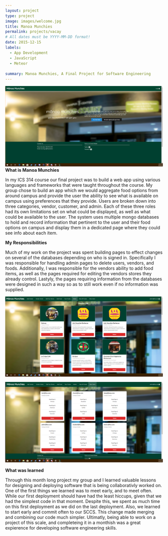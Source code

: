 ```yaml
---
layout: project
type: project
image: images/welcome.jpg
title: Manoa Munchies
permalink: projects/vacay
# All dates must be YYYY-MM-DD format!
date: 2015-12-15
labels:
  - App Development
  - JavaScript
  - Meteor

summary: Manoa Munchies, A Final Project for Software Engineering
---
```


<img class="ui image" src="../images/welcome.png">
<b>What is Manoa Munchies</b>
<p>
  In my ICS 314 course our final project was to build a web app using various languages and frameworks that were taught throughout the course. My group chose to build an app which we would aggregate food options from around campus and provide the user the ability to see what is available on campus using preferences that they provide. Users are broken down into three categories, vendor, customer, and admin. Each of these three roles had its own limitations set on what could be displayed, as well as what could be available to the user. The system uses multiple mongo databases to hold and record information that pertinent to the user and their food options on campus and display them in a dedicated page where they could see info about each item.
</p>

<b>My Responsibilities</b>
<p>
  Much of my work on the project was spent building pages to effect changes on several of the databases depending on who is signed in. Specifically I was responsible for handling admin pages to delete users, vendors, and foods. Additionally, I was responsible for the vendors ability to add food items, as well as the pages required for editing the vendors stores they already control. Lastyly, the pages requiring information from the databases were designed in such a way so as to still work even if no information was supplied.
 </p>
 <p>
 <img class="ui large rounded image" src="../images/Admin.png">
  <p></p>
<img class="ui large rounded image" src="../images/user.png">
 </p>
 <p></p>
 <b>What was learned</b>
 <p>
  Through this month long project my group and I learned valuable lessons for designing and deploying software that is being collaborativly worked on. One of the first things we learned was to meet early, and to meet often. While our first deployment should have had the least hiccups, given that we had the simplest code in that moment. Despite this, we spent as much time on this first deployment as we did on the last deployment. Also, we learned to start early and commit often to our SCCS. This change made merging and combining our code much simpler. Ultimatly, being able to work on a project of this scale, and completeing it in a monthish was a great expierence for developing software engineering skills.
 </p>

